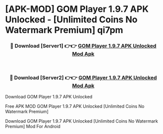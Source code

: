 # [APK-MOD] GOM Player 1.9.7 APK Unlocked - [Unlimited Coins No Watermark Premium] qi7pm



<div align="center">
<h3>🔴 Download [Server1] 👉👉 <a href="https://momento.my/?title=GOM_Player_1.9.7_APK_Unlocked">GOM Player 1.9.7 APK Unlocked Mod Apk</a></h3><br>

<h3>🔴 Download [Server2] 👉👉 <a href="https://momento.my/?title=GOM_Player_1.9.7_APK_Unlocked">GOM Player 1.9.7 APK Unlocked Mod Apk</a></h3>
</div>



Download GOM Player 1.9.7 APK Unlocked 

Free APK MOD GOM Player 1.9.7 APK Unlocked [Unlimited Coins No Watermark Premium]

Download GOM Player 1.9.7 APK Unlocked [Unlimited Coins No Watermark Premium] Mod For Android
